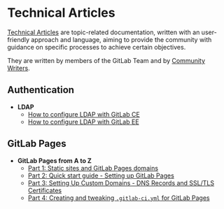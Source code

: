 # Technical Articles

[Technical Articles](../development/writing_documentation.md#technical-articles) are
topic-related documentation, written with an user-friendly approach and language, aiming
to provide the community with guidance on specific processes to achieve certain objectives.

They are written by members of the GitLab Team and by
[Community Writers](https://about.gitlab.com/handbook/product/technical-writing/community-writers/).

## Authentication

- **LDAP**
  - [How to configure LDAP with GitLab CE](how_to_configure_ldap_gitlab_ce/index.md)
  - [How to configure LDAP with GitLab EE](how_to_configure_ldap_gitlab_ee/index.md)

## GitLab Pages

- **GitLab Pages from A to Z**
  - [Part 1: Static sites and GitLab Pages domains](../user/project/pages/getting_started_part_one.md)
  - [Part 2: Quick start guide - Setting up GitLab Pages](../user/project/pages/getting_started_part_two.md)
  - [Part 3: Setting Up Custom Domains - DNS Records and SSL/TLS Certificates](../user/project/pages/getting_started_part_three.md)
  - [Part 4: Creating and tweaking `.gitlab-ci.yml` for GitLab Pages](../user/project/pages/getting_started_part_four.md)

